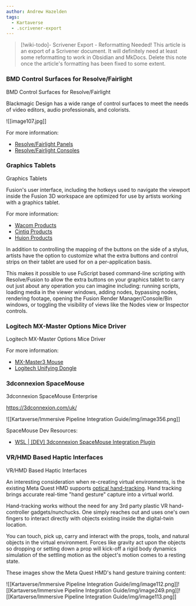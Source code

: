 ```yaml
---
author: Andrew Hazelden
tags:
  - Kartaverse
  - .scrivener-export
---
```




> [!wiki-todo]- Scrivener Export - Reformatting Needed!
> This article is an export of a Scrivener document. It will definitely need at least some reformatting to work in Obsidian and MkDocs. Delete this note once the article's formatting  has been fixed to some extent.

### BMD Control Surfaces for Resolve/Fairlight

BMD Control Surfaces for Resolve/Fairlight

Blackmagic Design has a wide range of control surfaces to meet the needs of video editors, audio professionals, and colorists.

![[image107.jpg]]

For more information:

-   [Resolve/Fairlight Panels](https://www.blackmagicdesign.com/products/davinciresolve/panels)
-   [Resolve/Fairlight Consoles](https://www.blackmagicdesign.com/products/davinciresolve/consoles)

### Graphics Tablets

Graphics Tablets

Fusion's user interface, including the hotkeys used to navigate the viewport inside the Fusion 3D workspace are optimized for use by artists working with a graphics tablet.

For more information:

-   [Wacom Products](https://www.wacom.com/en-us/products)
-   [Cintiq Products](https://www.wacom.com/en-us/products/pen-displays/wacom-cintiq)
-   [Huion Products](https://www.huion.com/pen_tablet/)

In addition to controlling the mapping of the buttons on the side of a stylus, artists have the option to customize what the extra buttons and control strips on their tablet are used for on a per-application basis.

This makes it possible to use FuScript based command-line scripting with Resolve/Fusion to allow the extra buttons on your graphics tablet to carry out just about any operation you can imagine including: running scripts, loading media in the viewer windows, adding nodes, bypassing nodes, rendering footage, opening the Fusion Render Manager/Console/Bin windows, or toggling the visibility of views like the Nodes view or Inspector controls.

### Logitech MX-Master Options Mice Driver

Logitech MX-Master Options Mice Driver

For more information:

-   [MX-Master3 Mouse](https://www.logitech.com/en-us/products/mice/mx-master-3s.910-006556.html)
-   [Logitech Unifying Dongle](https://www.logitech.com/en-us/products/mice/unifying-receiver-usb.910-005235.html)

### 3dconnexion SpaceMouse

3dconnexion SpaceMouse Enterprise

<https://3dconnexion.com/uk/>

![[Kartaverse/Immersive Pipeline Integration Guide/img/image356.png]]

SpaceMouse Dev Resources:

-   [WSL \| \[DEV\] 3dconnexion SpaceMouse Integration Plugin](https://www.steakunderwater.com/wesuckless/viewtopic.php?p=42887#p42887)

### VR/HMD Based Haptic Interfaces

VR/HMD Based Haptic Interfaces

An interesting consideration when re-creating virtual environments, is the existing Meta Quest HMD supports [optical hand-tracking](https://support.oculus.com/articles/headsets-and-accessories/controllers-and-hand-tracking/hand-tracking-quest-2). Hand tracking brings accurate real-time "hand gesture" capture into a virtual world.

Hand-tracking works without the need for any 3rd party plastic VR hand-controller gadgets/nunchucks. One simply reaches out and uses one's own fingers to interact directly with objects existing inside the digital-twin location.

You can touch, pick up, carry and interact with the props, tools, and natural objects in the virtual environment. Forces like gravity act upon the objects so dropping or setting down a prop will kick-off a rigid body dynamics simulation of the settling motion as the object's motion comes to a resting state.

These images show the Meta Quest HMD's hand gesture training content:

![[Kartaverse/Immersive Pipeline Integration Guide/img/image112.png]]![[Kartaverse/Immersive Pipeline Integration Guide/img/image249.png]]![[Kartaverse/Immersive Pipeline Integration Guide/img/image113.png]]